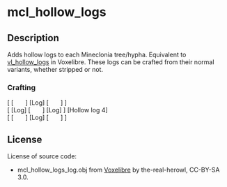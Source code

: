 # mcl_hollow_logs
## Description
Adds hollow logs to each Mineclonia tree/hypha. Equivalent to [vl_hollow_logs](https://git.minetest.land/VoxeLibre/VoxeLibre/src/branch/master/mods/ITEMS/vl_hollow_logs) in Voxelibre. These logs can be crafted from their normal variants, whether stripped or not.

### Crafting
[ \[&nbsp; &nbsp; &nbsp; &nbsp;\] \[Log\] \[&nbsp; &nbsp; &nbsp; &nbsp;\] ] <br>
[ \[Log\] \[&nbsp; &nbsp; &nbsp; &nbsp;\] \[Log\] ] [Hollow log 4] <br>
[ \[&nbsp; &nbsp; &nbsp; &nbsp;\] \[Log\] \[&nbsp; &nbsp; &nbsp; &nbsp;\] ] <br>

## License

License of source code:


* mcl_hollow_logs_log.obj from [Voxelibre](https://git.minetest.land/VoxeLibre/VoxeLibre/src/branch/master/mods/ITEMS/vl_hollow_logs/models) by the-real-herowl, CC-BY-SA 3.0.

